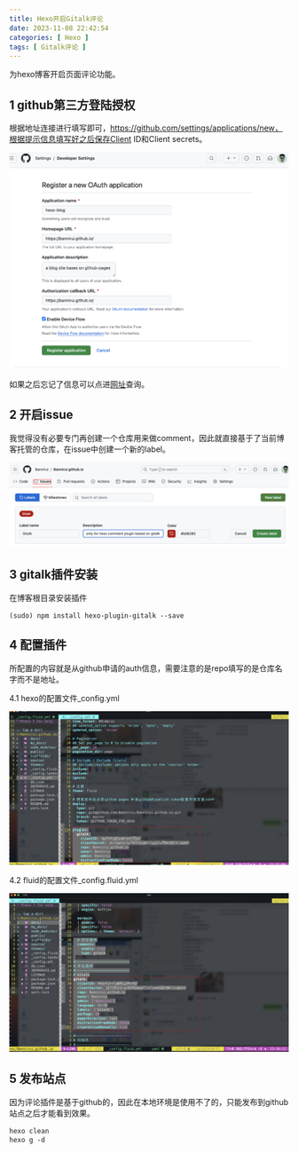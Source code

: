 ```yaml
---
title: Hexo开启Gitalk评论
date: 2023-11-08 22:42:54
categories: [ Hexo ]
tags: [ Gitalk评论 ]
---
```


为hexo博客开启页面评论功能。

1 github第三方登陆授权
---

根据地址连接进行填写即可，https://github.com/settings/applications/new，根据提示信息填写好之后保存Client ID和Client secrets。

![](Hexo开启Gitalk评论/2023-11-08_22-46-50.png)

如果之后忘记了信息可以点进[网址](https://github.com/settings/developers)查询。

2 开启issue
---

我觉得没有必要专门再创建一个仓库用来做comment，因此就直接基于了当前博客托管的仓库，在issue中创建一个新的label。

![](Hexo开启Gitalk评论/2023-11-08_22-56-09.png)

3 gitalk插件安装
---

在博客根目录安装插件

```shell
(sudo) npm install hexo-plugin-gitalk --save
```

4 配置插件
---

所配置的内容就是从github申请的auth信息，需要注意的是repo填写的是仓库名字而不是地址。

4.1 hexo的配置文件_config.yml

![](Hexo开启Gitalk评论/2023-11-08_23-37-33.png)

4.2 fluid的配置文件_config.fluid.yml

![](Hexo开启Gitalk评论/2023-11-08_23-36-51.png)

5 发布站点
---

因为评论插件是基于github的，因此在本地环境是使用不了的，只能发布到github站点之后才能看到效果。

```shell
hexo clean
hexo g -d
```




